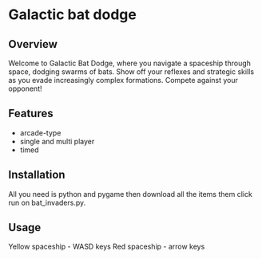 # Galactic bat dodge 

## Overview

Welcome to Galactic Bat Dodge, where you navigate a spaceship through space, 
dodging swarms of bats. Show off your reflexes and strategic 
skills as you evade increasingly complex formations. 
Compete against your opponent!

## Features

- arcade-type 
- single and multi player
- timed 
  

## Installation

All you need is python and pygame then download all the items them click run on bat_invaders.py.

## Usage

Yellow spaceship - WASD keys 
Red spaceship - arrow keys

